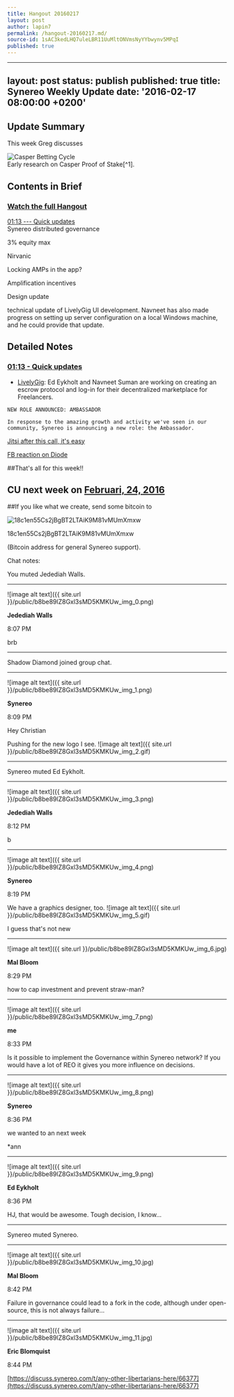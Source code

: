 ```yaml
---
title: Hangout 20160217
layout: post
author: lapin7
permalink: /hangout-20160217.md/
source-id: 1sAC3kedLHQ7uleLBR11UuMltONVmsNyYYbwynv5MPqI
published: true
---
```

---
layout: post
status: publish
published: true
title: Synereo Weekly Update
date: '2016-02-17 08:00:00 +0200'
---

## Update Summary

This week Greg discusses

![Casper Betting Cycle](http://cdn.loc.gov/service/pnp/fsa/8d41000/8d41400/8d41412r.jpg)<br>
Early research on Casper Proof of Stake[^1].

## Contents in Brief

### [Watch the full Hangout](https://youtu.be/2x9X-wVvarQ)

[01:13 --- Quick updates](https://youtu.be/2x9X-wVvarQ?t=1m13s)<br>
Synereo distributed governance 

3% equity max 

Nirvanic 

Locking AMPs in the app?

Amplification incentives

Design update

technical update of LivelyGig UI development.  Navneet has also made progress on setting up server configuration on a local Windows machine, and he could provide that update.



## Detailed Notes

### [01:13 - Quick updates](https://youtu.be/2x9X-wVvarQ?t=1m13s)

* [LivelyGig](http://livelygig.com/): Ed Eykholt and Navneet Suman
 are working on creating an escrow protocol and log-in for their decentralized marketplace for Freelancers.



~~~
NEW ROLE ANNOUNCED: AMBASSADOR 

In response to the amazing growth and activity we've seen in our community, Synereo is announcing a new role: the Ambassador. 
~~~

[Jitsi after this call, it's easy](https://meet.jit.si/synereosynpm)<br>

[FB reaction on Diode]()<br>

##That's all for this week!!

## CU next week on [Februari, 24, 2016](https://plus.google.com/u/0/events/c1c8v4v1pgspkqnghje15u8tim4)

##If you like what we create, send some bitcoin to

![18c1en55Cs2jBgBT2LTAiK9M81vMUmXmxw](http://i.imgur.com/jlHprSv.jpg)

18c1en55Cs2jBgBT2LTAiK9M81vMUmXmxw

(Bitcoin address for general Synereo support).

Chat notes:

You muted Jedediah Walls.

* * *


![image alt text]({{ site.url }}/public/b8be89lZ8Gxl3sMD5KMKUw_img_0.png)

**Jedediah Walls**

8:07 PM

brb

* * *


Shadow Diamond joined group chat.

* * *


![image alt text]({{ site.url }}/public/b8be89lZ8Gxl3sMD5KMKUw_img_1.png)

**Synereo**

8:09 PM

Hey Christian

Pushing for the new logo I see. ![image alt text]({{ site.url }}/public/b8be89lZ8Gxl3sMD5KMKUw_img_2.gif)

* * *


Synereo muted Ed Eykholt.

* * *


![image alt text]({{ site.url }}/public/b8be89lZ8Gxl3sMD5KMKUw_img_3.png)

**Jedediah Walls**

8:12 PM

b

* * *


![image alt text]({{ site.url }}/public/b8be89lZ8Gxl3sMD5KMKUw_img_4.png)

**Synereo**

8:19 PM

We have a graphics designer, too. ![image alt text]({{ site.url }}/public/b8be89lZ8Gxl3sMD5KMKUw_img_5.gif)

I guess that's not new

* * *


![image alt text]({{ site.url }}/public/b8be89lZ8Gxl3sMD5KMKUw_img_6.jpg)

**Mal Bloom**

8:29 PM

how to cap investment and prevent straw-man?

* * *


![image alt text]({{ site.url }}/public/b8be89lZ8Gxl3sMD5KMKUw_img_7.png)

**me**

8:33 PM

Is it possible to implement the Governance within Synereo network? If you would have a lot of REO it gives you more influence on decisions.

* * *


![image alt text]({{ site.url }}/public/b8be89lZ8Gxl3sMD5KMKUw_img_8.png)

**Synereo**

8:36 PM

we wanted to an next week

*ann

* * *


![image alt text]({{ site.url }}/public/b8be89lZ8Gxl3sMD5KMKUw_img_9.png)

**Ed Eykholt**

8:36 PM

HJ, that would be awesome. Tough decision, I know...

* * *


Synereo muted Synereo.

* * *


![image alt text]({{ site.url }}/public/b8be89lZ8Gxl3sMD5KMKUw_img_10.jpg)

**Mal Bloom**

8:42 PM

Failure in governance could lead to a fork in the code, although under open-source, this is not always failure…

* * *


![image alt text]({{ site.url }}/public/b8be89lZ8Gxl3sMD5KMKUw_img_11.jpg)

**Eric Blomquist**

8:44 PM

[https://discuss.synereo.com/t/any-other-libertarians-here/66377](https://discuss.synereo.com/t/any-other-libertarians-here/66377)


